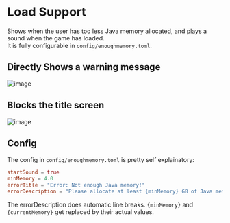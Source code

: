 ﻿# Load Support
Shows when the user has too less Java memory allocated, and plays a sound when the game has loaded.<br>
It is fully configurable in `config/enoughmemory.toml`.
## Directly Shows a warning message
![image](https://github.com/user-attachments/assets/b571a607-ec88-4032-9996-876637c156c1)
## Blocks the title screen
![image](https://github.com/user-attachments/assets/e05b52bd-3cf2-4526-826b-db62c8723831)
## Config
The config in `config/enoughmemory.toml` is pretty self explainatory:
```toml
startSound = true
minMemory = 4.0
errorTitle = "Error: Not enough Java memory!"
errorDescription = "Please allocate at least {minMemory} GB of Java memory to your Minecraft Instance! You have currently {currentMemory} GB allocated."
```
The errorDescription does automatic line breaks. `{minMemory}` and `{currentMemory}` get replaced by their actual values.
